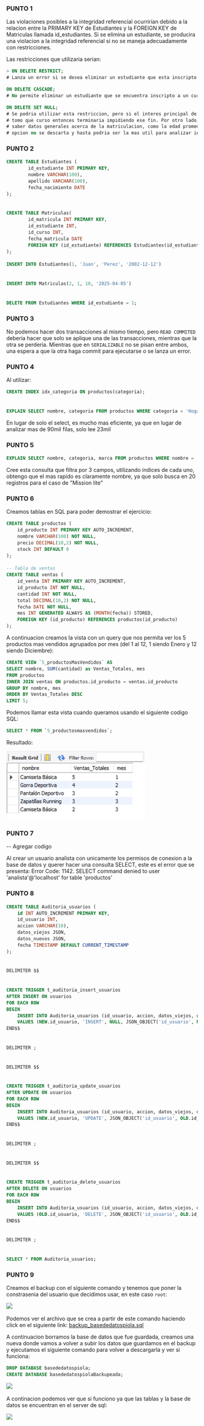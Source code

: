 ### PUNTO 1


Las violaciones posibles a la integridad referencial ocurririan debido a la relacion entre la PRIMARY KEY de Estudiantes y la FOREIGN KEY de Matriculas llamada id_estudiantes. Si se elimina un estudiante, se producira una violacion a la integridad referencial si no se maneja adecuadamente con restricciones.


Las restricciones que utilizaria serian:

```SQL
> ON DELETE RESTRICT;
# Lanza un error si se desea eliminar un estudiante que esta inscripto en un curso
``` 


```SQL
ON DELETE CASCADE; 
# No permite eliminar un estudiante que se encuentra inscripto a un curso
```

```SQL
ON DELETE SET NULL;
# Se podria utilizar esta restriccion, pero si el interes principal de ver la tabla es saber que estudiante 
# tomo que curso entonces terminaria impidiendo ese fin. Por otro lado, tambien podria interesarte 
# saber datos generales acerca de la matriculacion, como la edad promedio de los estudiantes, por lo que esta 
# opcion no se descarta y hasta podria ser la mas util para analizar informacion pasada.
```


### PUNTO 2


```SQL
CREATE TABLE Estudiantes (
        id_estudiante INT PRIMARY KEY,
        nombre VARCHAR(100),
        apellido VARCHAR(100),
        fecha_nacimiento DATE
);


CREATE TABLE Matriculas(
        id_matricula INT PRIMARY KEY,
        id_estudiante INT,
        id_curso INT,
        fecha_matricula DATE
        FOREIGN KEY (id_estudiante) REFERENCES Estudiantes(id_estudiante) ON DELETE RESTRICT
);

INSERT INTO Estudiantes(1, 'Juan', 'Perez', '2002-12-12')


INSERT INTO Matriculas(2, 1, 10, '2025-04-05')


DELETE FROM Estudiantes WHERE id_estudiante = 1;
```


### PUNTO 3


No podemos hacer dos transacciones al mismo tiempo, pero `READ COMMITED` deberia hacer que solo se aplique una de las transacciones, mientras que la otra se perderia. Mientras que en `SERIALIZABLE` no se pisan entre ambos, una espera a que la otra haga commit para ejecutarse o se lanza un error.


### PUNTO 4


Al utilizar: 

```SQL
CREATE INDEX idx_categoria ON productos(categoria);


EXPLAIN SELECT nombre, categoria FROM productos WHERE categoria = 'Hogar'
```


En lugar de solo el select, es mucho mas eficiente, ya que en lugar de analizar mas de 90mil filas, solo lee 23mil


### PUNTO 5

```SQL
EXPLAIN SELECT nombre, categoria, marca FROM productos WHERE nombre = 'Mission Lite';
```

Cree esta consulta que filtra por 3 campos, utilizando indices de cada uno, obtengo que el mas rapido es claramente nombre, ya que solo busca en 20 registros para el caso de "Mission lite"


### PUNTO 6


Creamos tablas en SQL para poder demostrar el ejercicio:
```SQL
CREATE TABLE productos (
    id_producto INT PRIMARY KEY AUTO_INCREMENT,
    nombre VARCHAR(100) NOT NULL,
    precio DECIMAL(10,2) NOT NULL,
    stock INT DEFAULT 0
);

-- Tabla de ventas
CREATE TABLE ventas (
    id_venta INT PRIMARY KEY AUTO_INCREMENT,
    id_producto INT NOT NULL,
    cantidad INT NOT NULL,
    total DECIMAL(10,2) NOT NULL,
    fecha DATE NOT NULL,
    mes INT GENERATED ALWAYS AS (MONTH(fecha)) STORED,
    FOREIGN KEY (id_producto) REFERENCES productos(id_producto)
);
```

A continuacion creamos la vista con un query que nos permita ver los 5 productos mas vendidos agrupados por mes (del 1 al 12, 1 siendo Enero y 12 siendo Diciembre):

```SQL
CREATE VIEW `5_productosMasVendidos` AS
SELECT nombre, SUM(cantidad) as Ventas_Totales, mes 
FROM productos 
INNER JOIN ventas ON productos.id_producto = ventas.id_producto
GROUP BY nombre, mes
ORDER BY Ventas_Totales DESC
LIMIT 5; 
```
Podemos llamar esta vista cuando queramos usando el siguiente codigo SQL:
```SQL
SELECT * FROM `5_productosmasvendidos`;
```
Resultado:

<img src="img/ss_vista_5_productosmasvendidos.png">


### PUNTO 7


-- Agregar codigo


Al crear un usuario analista con unicamente los permisos de conexion a la base de datos y querer hacer una consulta SELECT, este es el error que se presenta: Error Code: 1142. SELECT command denied to user 'analista'@'localhost' for table 'productos'


### PUNTO 8

```SQL
CREATE TABLE Auditoria_usuarios (
    id INT AUTO_INCREMENT PRIMARY KEY,
    id_usuario INT,
    accion VARCHAR(10),
    datos_viejos JSON,
    datos_nuevos JSON,
    fecha TIMESTAMP DEFAULT CURRENT_TIMESTAMP
);


DELIMITER $$


CREATE TRIGGER t_auditoria_insert_usuarios
AFTER INSERT ON usuarios
FOR EACH ROW
BEGIN
    INSERT INTO Auditoria_usuarios (id_usuario, accion, datos_viejos, datos_nuevos, fecha)
    VALUES (NEW.id_usuario, 'INSERT', NULL, JSON_OBJECT('id_usuario', NEW.id_usuario, 'nombre', NEW.nombre), CURRENT_TIMESTAMP);
END$$


DELIMITER ;


DELIMITER $$


CREATE TRIGGER t_auditoria_update_usuarios
AFTER UPDATE ON usuarios
FOR EACH ROW
BEGIN
    INSERT INTO Auditoria_usuarios (id_usuario, accion, datos_viejos, datos_nuevos, fecha)
    VALUES (NEW.id_usuario, 'UPDATE', JSON_OBJECT('id_usuario', OLD.id_usuario, 'nombre', OLD.nombre), JSON_OBJECT('id_usuario', NEW.id_usuario, 'nombre', NEW.nombre), CURRENT_TIMESTAMP);
END$$


DELIMITER ;


DELIMITER $$


CREATE TRIGGER t_auditoria_delete_usuarios
AFTER DELETE ON usuarios
FOR EACH ROW
BEGIN
    INSERT INTO Auditoria_usuarios (id_usuario, accion, datos_viejos, datos_nuevos, fecha)
    VALUES (OLD.id_usuario, 'DELETE', JSON_OBJECT('id_usuario', OLD.id_usuario, 'nombre', OLD.nombre), NULL, CURRENT_TIMESTAMP);
END$$


DELIMITER ;


SELECT * FROM Auditoria_usuarios;
```


### PUNTO 9
Creamos el backup con el siguiente comando y tenemos que poner la constrasenia del usuario que decidimos usar, en este caso `root`:

<image src="img/ss_crear_backup.png">

Podemos ver el archivo que se crea a partir de este comando haciendo click en el siguiente link: [backup_basededatospiola.sql](backup_basededatospiola.sql)

A continuacion borramos la base de datos que fue guardada, creamos una nueva donde vamos a volver a subir los datos que guardamos en el backup y ejecutamos el siguiente comando para volver a descargarla y ver si funciona:
```SQL
DROP DATABASE basededatospiola;
CREATE DATABASE basededatospiolaBackupeada;
```
<image src="img/ss_descargar_backup.png">

A continacion podemos ver que si funciono ya que las tablas y la base de datos se encuentran en el server de sql:

<image src="img/ss_comprobar_exito.png">